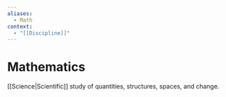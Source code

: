 ```yaml
---
aliases:
  - Math
context:
  - "[[Discipline]]"
---
```


# Mathematics

[[Science|Scientific]] study of quantities, structures, spaces, and change.
